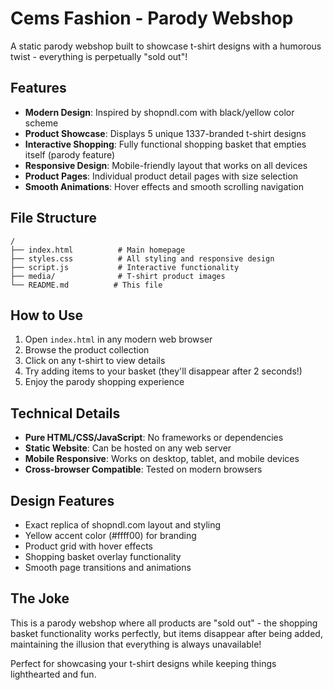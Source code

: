 # Cems Fashion - Parody Webshop

A static parody webshop built to showcase t-shirt designs with a humorous twist - everything is perpetually "sold out"!

## Features

- **Modern Design**: Inspired by shopndl.com with black/yellow color scheme
- **Product Showcase**: Displays 5 unique 1337-branded t-shirt designs
- **Interactive Shopping**: Fully functional shopping basket that empties itself (parody feature)
- **Responsive Design**: Mobile-friendly layout that works on all devices
- **Product Pages**: Individual product detail pages with size selection
- **Smooth Animations**: Hover effects and smooth scrolling navigation

## File Structure

```
/
├── index.html          # Main homepage
├── styles.css          # All styling and responsive design
├── script.js           # Interactive functionality
├── media/              # T-shirt product images
└── README.md          # This file
```

## How to Use

1. Open `index.html` in any modern web browser
2. Browse the product collection
3. Click on any t-shirt to view details
4. Try adding items to your basket (they'll disappear after 2 seconds!)
5. Enjoy the parody shopping experience

## Technical Details

- **Pure HTML/CSS/JavaScript**: No frameworks or dependencies
- **Static Website**: Can be hosted on any web server
- **Mobile Responsive**: Works on desktop, tablet, and mobile devices
- **Cross-browser Compatible**: Tested on modern browsers

## Design Features

- Exact replica of shopndl.com layout and styling
- Yellow accent color (#ffff00) for branding
- Product grid with hover effects
- Shopping basket overlay functionality
- Smooth page transitions and animations

## The Joke

This is a parody webshop where all products are "sold out" - the shopping basket functionality works perfectly, but items disappear after being added, maintaining the illusion that everything is always unavailable!

Perfect for showcasing your t-shirt designs while keeping things lighthearted and fun.